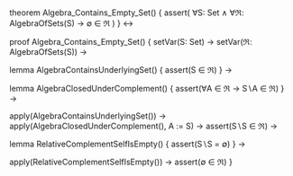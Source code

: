 theorem Algebra_Contains_Empty_Set() {
  assert(
    ∀S: Set ∧ ∀ℜ: AlgebraOfSets(S) → 
    ∅ ∈ ℜ
  )
} ↔

proof Algebra_Contains_Empty_Set() {
  setVar(S: Set) →
  setVar(ℜ: AlgebraOfSets(S)) →
  
  lemma AlgebraContainsUnderlyingSet() {
    assert(S ∈ ℜ)
  } →
  
  lemma AlgebraClosedUnderComplement() {
    assert(∀A ∈ ℜ → S∖A ∈ ℜ)
  } →
  
  apply(AlgebraContainsUnderlyingSet()) →
  apply(AlgebraClosedUnderComplement(), A := S) →
  assert(S∖S ∈ ℜ) →
  
  lemma RelativeComplementSelfIsEmpty() {
    assert(S∖S = ∅)
  } →
  
  apply(RelativeComplementSelfIsEmpty()) →
  assert(∅ ∈ ℜ)
}